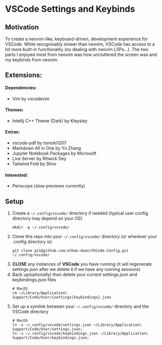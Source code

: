 # VSCode Settings and Keybinds
## Motivation
To create a neovim-like, keyboard-driven, development experience for VSCode. While recognisably slower than neovim, VSCode has access to a lot more built-in functionality (no dealing with neovim LSPs...). The two parts I enjoyed most from neovim was how uncluttered the screen was and my keybinds from neovim.

## Extensions:
#### Dependencies:
- Vim by vscodevim
#### Themes:
- Intellij C++ Theme (Dark) by Kleysley
#### Extras:
- vscode-pdf by tomoki1207
- Markdown All in One by Yu Zhang
- Jupyter Notebook Packages by Microsoft
- Live Server by Ritwick Dey
- Tailwind Fold by Stivo
#### Interested:
- Periscope (slow previews currently)

## Setup
1. Create a `~/.config/vscode/` directory if needed (typical user config directory may depend on your OS).
    ```
    mkdir -p ~/.config/vscode/
    ```
2. Clone this repo into your `~/.config/vscode/` directory (or wherever your .config directory is)
    ```
    git clone git@github.com:ethan-dean/VSCode-Config.git ~/.config/vscode/
    ```
3. **CLOSE** any instances of **VSCode** you have running (it will regenerate settings.json after we delete it if we have any running sessions)
4. Back up(optionally) then delete your current settings.json and keybindings.json files
    ```
    # MacOS
    rm ~/Library/Application\ Support/Code/User/{settings|keybindings}.json
    ``` 
5. Set up a symlink between your `~/.config/vscode/` directory and the VSCode directory
    ```
    # MacOS
    ln -s ~/.config/vscode/settings.json ~/Library/Application\ Support/Code/User/settings.json;
    ln -s ~/.config/vscode/keybindings.json ~/Library/Application\ Support/Code/User/keybindings.json;
    ```